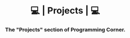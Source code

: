 <h1 align="center">
    💻 | Projects | 💻
</h1>

<h3 align="center">
    The "Projects" section of Programming Corner.
</h3>
